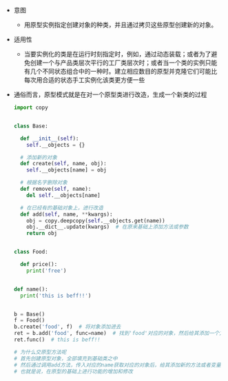 - 意图

  - 用原型实例指定创建对象的种类，并且通过拷贝这些原型创建新的对象。

- 适用性

  - 当要实例化的类是在运行时刻指定时，例如，通过动态装载；或者为了避免创建一个与产品类层次平行的工厂类层次时；或者当一个类的实例只能有几个不同状态组合中的一种时。建立相应数目的原型并克隆它们可能比每次用合适的状态手工实例化该类更方便一些

- 通俗而言，原型模式就是在对一个原型类进行改造，生成一个新类的过程

  ```python
  import copy
  
  
  class Base:
  
    def __init__(self):
      self.__objects = {}
  
    # 添加新的对象
    def create(self, name, obj):
      self.__objects[name] = obj
  
    # 根据名字删除对象
    def remove(self, name):
      del self.__objects[name]
  
    # 在已经有的基础对象上，进行改造
    def add(self, name, **kwargs):
      obj = copy.deepcopy(self.__objects.get(name))
      obj.__dict__.update(kwargs)  # 在原来基础上添加方法或参数
      return obj
  
  
  class Food:
  
    def price():
      print('free')
  
  
  def name():
    print('this is beff!!')
  
  
  b = Base()
  f = Food()
  b.create('food', f)  # 将对象添加进去
  ret = b.add('food', func=name)  # 找到'food'对应的对象，然后给其添加一个方法
  ret.func()  # this is beff!!
  
  # 为什么交原型方法呢
  # 首先创建原型对象，全部填充到基础类之中
  # 然后通过调用add方法，传入对应的name获取对应的对象后，给其添加新的方法或者变量
  # 也就是说，在原型的基础上进行功能的增加和修改
  ```

  